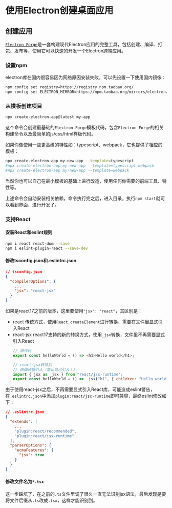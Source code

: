 # 使用Electron创建桌面应用

## 创建应用

[`Electron Forge`](https://www.electronforge.io/)是一套构建现代Electron应用的完整工具，包括创建、编译、打包、发布等，使用它可以快速的开发一个Electron跨端应用。

### 设置npm

electron库在国内很容易因为网络原因安装失败，可以先设置一下使用国内镜像：

```bash
npm config set registry=https://registry.npm.taobao.org/
npm config set ELECTRON_MIRROR=https://npm.taobao.org/mirrors/electron/
```

### 从模板创建项目

```bash
npx create-electron-app@latest my-app
```
这个命令会创建最基础的`Electron Forge`模板代码，包含`Electron Forge`的相关构建命令以及最简单的js/css/html样板代码。

如果你像使用一些更高级的特性如：typescript、webpack，它也提供了相应的模板：
```bash
npx create-electron-app my-new-app --template=typescript
#npx create-electron-app my-new-app --template=typescript-webpack
#npx create-electron-app my-new-app --template=webpack
```

当然你也可以自己在最小模板的基础上进行改造，使用任何你需要的前端工具、特性等。

上述命令会自动安装相关依赖，命令执行完之后，进入目录，执行`npm start`就可以看到界面，进行开发了。

### 支持React

#### 安装React和eslint规则
```bash
npm i react react-dom --save
npm i eslint-plugin-react --save-dev
```

#### 修改tsconfig.json和.eslintrc.json
```json
// tsconfig.json
{
  "compilerOptions": {
    ...
    "jsx": "react-jsx"
  }
}
```
如果是react17之前的版本，这里要使用`"jsx": "react"`，其区别是：
- react 传统方式，使用`React.createElement`进行转换，需要在文件里显式引入React
- react-jsx react17支持的新的转换方式，使用`_jsx`转换，文件里不再需要显式引入React
    ```js
    // 源代码
    export const helloWorld = () => <h1>Hello world</h1>;

    // react-jsx转换后
    // 由编译器引入（禁止自己引入！）
    import { jsx as _jsx } from "react/jsx-runtime";    
    export const helloWorld = () => _jsx("h1", { children: "Hello world" }, void 0);
    ```

由于使用react-jsx之后，不再需要显式引入React库，可能造成eslint警告，在`.eslintrc.json`中添加`plugin:react/jsx-runtime`即可兼容，最终eslint修改如下：
```json
// .eslintrc.json
{  
  "extends": [
    ...
    "plugin:react/recommended",
    "plugin:react/jsx-runtime"
  ],
  "parserOptions": {
    "ecmaFeatures": {
      "jsx": true
    }
  }  
}
```

#### 修改文件名为`*.tsx`

这一步踩坑了，在之前的`.ts`文件里调了很久一直无法识别jsx语法，最后发现是要将文件后缀从`.ts`改成`.tsx`，这样才能识别到。
